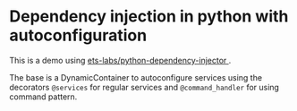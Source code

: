 # Dependency injection in python with autoconfiguration

This is a demo using [ets-labs/python-dependency-injector
](https://github.com/ets-labs/python-dependency-injector).

The base is a DynamicContainer to autoconfigure services using the decorators `@services` for regular services and `@command_handler` for using command pattern.
